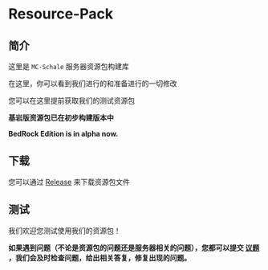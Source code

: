 # Resource-Pack

## 简介

这里是 `MC-Schale` 服务器资源包构建库

在这里，你可以看到我们进行的和准备进行的一切修改

您可以在这里提前获取我们的测试资源包

**基岩版资源包已在初步构建版本中**

**BedRock Edition is in alpha now.**

## 下载

您可以通过 [Release](https://github.com/MC-Schale/Resource-pack/releases) 来下载资源包文件

## 测试

我们欢迎您测试使用我们的资源包！

**如果遇到问题（不论是资源包的问题还是服务器相关的问题），您都可以提交 [议题](https://github.com/MC-Schale/Resource-pack/issues) ，我们会及时检查问题，给出相关答复，修复出现的问题。**
